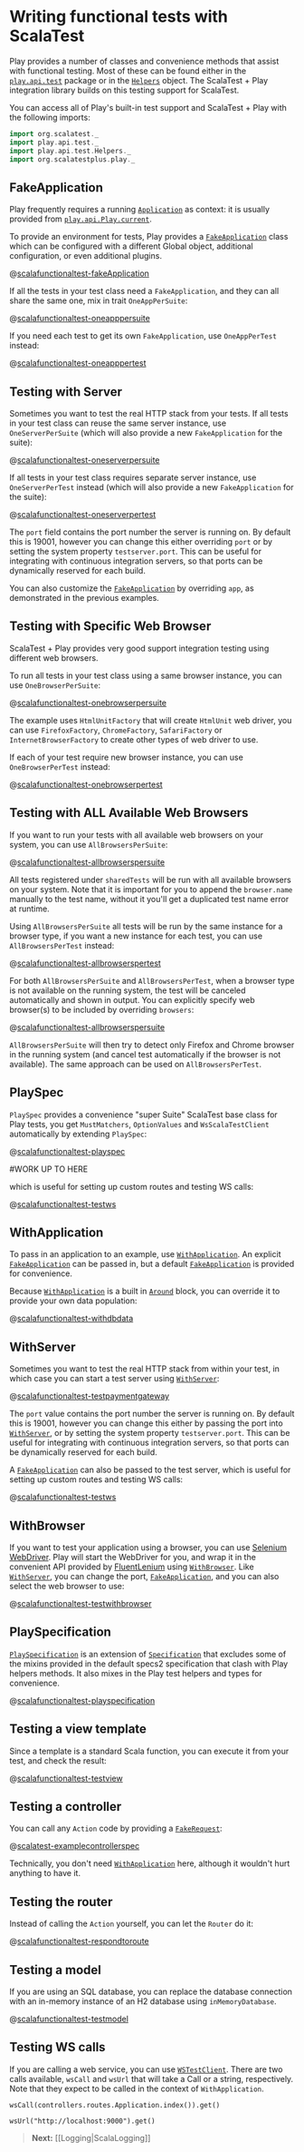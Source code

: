 <!--- Copyright (C) 2009-2013 Typesafe Inc. <http://www.typesafe.com> -->
# Writing functional tests with ScalaTest

Play provides a number of classes and convenience methods that assist with functional testing.  Most of these can be found either in the [`play.api.test`](api/scala/index.html#play.api.test.package) package or in the [`Helpers`](api/scala/index.html#play.api.test.Helpers$) object. The ScalaTest + Play integration library builds on this testing support for ScalaTest.

You can access all of Play's built-in test support and ScalaTest + Play with the following imports:

```scala
import org.scalatest._
import play.api.test._
import play.api.test.Helpers._
import org.scalatestplus.play._
```

## FakeApplication

Play frequently requires a running [`Application`](api/scala/index.html#play.api.Application) as context: it is usually provided from [`play.api.Play.current`](api/scala/index.html#play.api.Play$).

To provide an environment for tests, Play provides a [`FakeApplication`](api/scala/index.html#play.api.test.FakeApplication) class which can be configured with a different Global object, additional configuration, or even additional plugins.

@[scalafunctionaltest-fakeApplication](code-scalatestplus-play/ScalaFunctionalTestSpec.scala)

If all the tests in your test class need a `FakeApplication`, and they can all share the same one, mix in trait `OneAppPerSuite`:

@[scalafunctionaltest-oneapppersuite](code-scalatestplus-play/oneapppersuite/ExampleSpec.scala)

If you need each test to get its own `FakeApplication`, use `OneAppPerTest` instead:

@[scalafunctionaltest-oneapppertest](code-scalatestplus-play/oneapppertest/ExampleSpec.scala)

## Testing with Server

Sometimes you want to test the real HTTP stack from your tests. If all tests in your test class can reuse the same server instance, use `OneServerPerSuite` (which will also provide a new `FakeApplication` for the suite):

@[scalafunctionaltest-oneserverpersuite](code-scalatestplus-play/oneserverpersuite/ExampleSpec.scala)

If all tests in your test class requires separate server instance, use `OneServerPerTest` instead (which will also provide a new `FakeApplication` for the suite):

@[scalafunctionaltest-oneserverpertest](code-scalatestplus-play/oneserverpertest/ExampleSpec.scala)

The `port` field contains the port number the server is running on.  By default this is 19001, however you can change this either overriding `port` or by setting the system property `testserver.port`.  This can be useful for integrating with continuous integration servers, so that ports can be dynamically reserved for each build.

You can also customize the [`FakeApplication`](api/scala/index.html#play.api.test.FakeApplication) by overriding `app`, as demonstrated in the previous examples.

## Testing with Specific Web Browser

ScalaTest + Play provides very good support integration testing using different web browsers.

To run all tests in your test class using a same browser instance, you can use `OneBrowserPerSuite`:

@[scalafunctionaltest-onebrowserpersuite](code-scalatestplus-play/onebrowserpersuite/ExampleSpec.scala)

The example uses `HtmlUnitFactory` that will create `HtmlUnit` web driver, you can use `FirefoxFactory`, `ChromeFactory`, `SafariFactory` or `InternetBrowserFactory`
to create other types of web driver to use.

If each of your test require new browser instance, you can use `OneBrowserPerTest` instead:

@[scalafunctionaltest-onebrowserpertest](code-scalatestplus-play/onebrowserpertest/ExampleSpec.scala)


## Testing with ALL Available Web Browsers

If you want to run your tests with all available web browsers on your system, you can use `AllBrowsersPerSuite`:

@[scalafunctionaltest-allbrowserspersuite](code-scalatestplus-play/allbrowserspersuite/ExampleSpec.scala)

All tests registered under `sharedTests` will be run with all available browsers on your system.  Note that it is important for you to append the `browser.name` manually to the test name, without it you'll get a duplicated test name error at runtime.

Using `AllBrowsersPerSuite` all tests will be run by the same instance for a browser type, if you want a new instance for each test, you can use `AllBrowsersPerTest` instead:

@[scalafunctionaltest-allbrowserspertest](code-scalatestplus-play/allbrowserspertest/ExampleSpec.scala)

For both `AllBrowsersPerSuite` and `AllBrowsersPerTest`, when a browser type is not available on the running system, the test will be canceled automatically and shown in output.  You can explicitly specify web browser(s) to be included by overriding `browsers`:

@[scalafunctionaltest-allbrowserspersuite](code-scalatestplus-play/allbrowserspersuite/ExampleOverrideBrowsersSpec.scala)

`AllBrowsersPerSuite` will then try to detect only Firefox and Chrome browser in the running system (and cancel test automatically if the browser is not available).  The same approach can be used on `AllBrowsersPerTest`.

## PlaySpec

`PlaySpec` provides a convenience "super Suite" ScalaTest base class for Play tests, you get `MustMatchers`, `OptionValues` and `WsScalaTestClient` automatically by extending `PlaySpec`:

@[scalafunctionaltest-playspec](code-scalatestplus-play/playspec/ExampleSpec.scala)


#WORK UP TO HERE



which is useful for setting up custom routes and testing WS calls:

@[scalafunctionaltest-testws](code/specs2/ScalaFunctionalTestSpec.scala)

## WithApplication

To pass in an application to an example, use [`WithApplication`](api/scala/index.html#play.api.test.WithApplication).  An explicit [`FakeApplication`](api/scala/index.html#play.api.test.FakeApplication) can be passed in, but a default [`FakeApplication`](api/scala/index.html#play.api.test.FakeApplication) is provided for convenience.

Because [`WithApplication`](api/scala/index.html#play.api.test.WithApplication) is a built in [`Around`](http://etorreborre.github.io/specs2/guide/org.specs2.guide.Structure.html#Around) block, you can override it to provide your own data population:

@[scalafunctionaltest-withdbdata](code/specs2/WithDbDataSpec.scala)

## WithServer

Sometimes you want to test the real HTTP stack from within your test, in which case you can start a test server using [`WithServer`](api/scala/index.html#play.api.test.WithServer):

@[scalafunctionaltest-testpaymentgateway](code/specs2/ScalaFunctionalTestSpec.scala)

The `port` value contains the port number the server is running on.  By default this is 19001, however you can change this either by passing the port into [`WithServer`](api/scala/index.html#play.api.test.WithServer), or by setting the system property `testserver.port`.  This can be useful for integrating with continuous integration servers, so that ports can be dynamically reserved for each build.

A [`FakeApplication`](api/scala/index.html#play.api.test.FakeApplication) can also be passed to the test server, which is useful for setting up custom routes and testing WS calls:

@[scalafunctionaltest-testws](code/specs2/ScalaFunctionalTestSpec.scala)

## WithBrowser

If you want to test your application using a browser, you can use [Selenium WebDriver](http://code.google.com/p/selenium/?redir=1). Play will start the WebDriver for you, and wrap it in the convenient API provided by [FluentLenium](https://github.com/FluentLenium/FluentLenium) using [`WithBrowser`](api/scala/index.html#play.api.test.WithBrowser).  Like [`WithServer`](api/scala/index.html#play.api.test.WithServer), you can change the port, [`FakeApplication`](api/scala/index.html#play.api.test.FakeApplication), and you can also select the web browser to use:

@[scalafunctionaltest-testwithbrowser](code/specs2/ScalaFunctionalTestSpec.scala)

## PlaySpecification

[`PlaySpecification`](api/scala/index.html#play.api.test.PlaySpecification) is an extension of [`Specification`](http://etorreborre.github.io/specs2/api/SPECS2-2.2.2/index.html#org.specs2.mutable.Specification) that excludes some of the mixins provided in the default specs2 specification that clash with Play helpers methods.  It also mixes in the Play test helpers and types for convenience.

@[scalafunctionaltest-playspecification](code/specs2/ExamplePlaySpecificationSpec.scala)

## Testing a view template

Since a template is a standard Scala function, you can execute it from your test, and check the result:

@[scalafunctionaltest-testview](code-scalatestplus-play/ScalaFunctionalTestSpec.scala)

## Testing a controller

You can call any `Action` code by providing a [`FakeRequest`](api/scala/index.html#play.api.test.FakeRequest):

@[scalatest-examplecontrollerspec](code-scalatestplus-play/ExampleControllerSpec.scala)

Technically, you don't need [`WithApplication`](api/scala/index.html#play.api.test.WithApplication) here, although it wouldn't hurt anything to have it.

## Testing the router

Instead of calling the `Action` yourself, you can let the `Router` do it:

@[scalafunctionaltest-respondtoroute](code-scalatestplus-play/ScalaFunctionalTestSpec.scala)

## Testing a model

If you are using an SQL database, you can replace the database connection with an in-memory instance of an H2 database using `inMemoryDatabase`.

@[scalafunctionaltest-testmodel](code-scalatestplus-play/ScalaFunctionalTestSpec.scala)

## Testing WS calls

If you are calling a web service, you can use [`WSTestClient`](api/scala/index.html#play.api.test.WsTestClient).  There are two calls available, `wsCall` and `wsUrl` that will take a Call or a string, respectively.  Note that they expect to be called in the context of `WithApplication`.

```
wsCall(controllers.routes.Application.index()).get()
```

```
wsUrl("http://localhost:9000").get()
```

> **Next:** [[Logging|ScalaLogging]]

